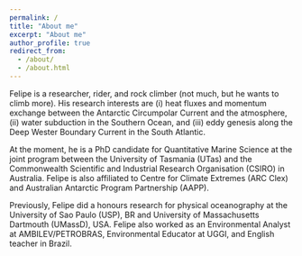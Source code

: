 ```yaml
---
permalink: /
title: "About me"
excerpt: "About me"
author_profile: true
redirect_from: 
  - /about/
  - /about.html
---
```


Felipe is a researcher, rider, and rock climber (not much, but he wants to climb more). 
His research interests are (i) heat fluxes and momentum exchange between the Antarctic Circumpolar Current and the atmosphere, (ii) water subduction in the Southern Ocean, and (iii) eddy genesis along the Deep Wester Boundary Current in the South Atlantic.

At the moment, he is a PhD candidate for Quantitative Marine Science at the joint program between the University of Tasmania (UTas) and the Commonwealth Scientific and Industrial Research Organisation (CSIRO) in Australia. Felipe is also affiliated to Centre for Climate Extremes (ARC Clex) and Australian Antarctic Program Partnership (AAPP). 

Previously, Felipe did a honours research for physical oceanography at the University of Sao Paulo (USP), BR and University of Massachusetts Dartmouth (UMassD), USA. Felipe also worked as an Environmental Analyst at AMBILEV/PETROBRAS, Environmental Educator at UGGI, and English teacher in Brazil.
